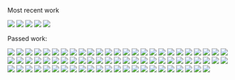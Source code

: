 Most recent work

![](https://github.com/benzmuircroft/SCREEN-SHOTS/blob/main/fct.png?raw=true)
![](https://github.com/benzmuircroft/SCREEN-SHOTS/blob/main/Screenshot%20at%202022-02-21%2019-57-02.png?raw=true)
![](https://github.com/benzmuircroft/SCREEN-SHOTS/blob/main/mob.png?raw=true)
![](https://github.com/benzmuircroft/SCREEN-SHOTS/blob/main/fees.gif?raw=true)
![](https://github.com/benzmuircroft/SCREEN-SHOTS/blob/main/addcoin.png?raw=true)

Passed work:

![](https://github.com/benzmuircroft/SCREEN-SHOTS/blob/main/0.png?raw=true)
![](https://github.com/benzmuircroft/SCREEN-SHOTS/blob/main/1.png?raw=true)
![](https://github.com/benzmuircroft/SCREEN-SHOTS/blob/main/100.png?raw=true)
![](https://github.com/benzmuircroft/SCREEN-SHOTS/blob/main/102.png?raw=true)
![](https://github.com/benzmuircroft/SCREEN-SHOTS/blob/main/11.png?raw=true)
![](https://github.com/benzmuircroft/SCREEN-SHOTS/blob/main/111.png?raw=true)
![](https://github.com/benzmuircroft/SCREEN-SHOTS/blob/main/112.png?raw=true)
![](https://github.com/benzmuircroft/SCREEN-SHOTS/blob/main/113.png?raw=true)
![](https://github.com/benzmuircroft/SCREEN-SHOTS/blob/main/12.png?raw=true)
![](https://github.com/benzmuircroft/SCREEN-SHOTS/blob/main/13.png?raw=true)
![](https://github.com/benzmuircroft/SCREEN-SHOTS/blob/main/14.png?raw=true)
![](https://github.com/benzmuircroft/SCREEN-SHOTS/blob/main/15.png?raw=true)
![](https://github.com/benzmuircroft/SCREEN-SHOTS/blob/main/16.png?raw=true)
![](https://github.com/benzmuircroft/SCREEN-SHOTS/blob/main/17.png?raw=true)
![](https://github.com/benzmuircroft/SCREEN-SHOTS/blob/main/18.png?raw=true)
![](https://github.com/benzmuircroft/SCREEN-SHOTS/blob/main/2.png?raw=true)
![](https://github.com/benzmuircroft/SCREEN-SHOTS/blob/main/20.png?raw=true)
![](https://github.com/benzmuircroft/SCREEN-SHOTS/blob/main/21.png?raw=true)
![](https://github.com/benzmuircroft/SCREEN-SHOTS/blob/main/22.png?raw=true)
![](https://github.com/benzmuircroft/SCREEN-SHOTS/blob/main/23.png?raw=true)
![](https://github.com/benzmuircroft/SCREEN-SHOTS/blob/main/25.png?raw=true)
![](https://github.com/benzmuircroft/SCREEN-SHOTS/blob/main/26.png?raw=true)
![](https://github.com/benzmuircroft/SCREEN-SHOTS/blob/main/3.png?raw=true)
![](https://github.com/benzmuircroft/SCREEN-SHOTS/blob/main/30.png?raw=true)
![](https://github.com/benzmuircroft/SCREEN-SHOTS/blob/main/31.png?raw=true)
![](https://github.com/benzmuircroft/SCREEN-SHOTS/blob/main/32.png?raw=true)
![](https://github.com/benzmuircroft/SCREEN-SHOTS/blob/main/33.png?raw=true)
![](https://github.com/benzmuircroft/SCREEN-SHOTS/blob/main/36.png?raw=true)
![](https://github.com/benzmuircroft/SCREEN-SHOTS/blob/main/37.png?raw=true)
![](https://github.com/benzmuircroft/SCREEN-SHOTS/blob/main/38.png?raw=true)
![](https://github.com/benzmuircroft/SCREEN-SHOTS/blob/main/39.png?raw=true)
![](https://github.com/benzmuircroft/SCREEN-SHOTS/blob/main/4.png?raw=true)
![](https://github.com/benzmuircroft/SCREEN-SHOTS/blob/main/40.png?raw=true)
![](https://github.com/benzmuircroft/SCREEN-SHOTS/blob/main/41.png?raw=true)
![](https://github.com/benzmuircroft/SCREEN-SHOTS/blob/main/42.png?raw=true)
![](https://github.com/benzmuircroft/SCREEN-SHOTS/blob/main/43.png?raw=true)
![](https://github.com/benzmuircroft/SCREEN-SHOTS/blob/main/44.png?raw=true)
![](https://github.com/benzmuircroft/SCREEN-SHOTS/blob/main/45.png?raw=true)
![](https://github.com/benzmuircroft/SCREEN-SHOTS/blob/main/46.png?raw=true)
![](https://github.com/benzmuircroft/SCREEN-SHOTS/blob/main/47.png?raw=true)
![](https://github.com/benzmuircroft/SCREEN-SHOTS/blob/main/48.png?raw=true)
![](https://github.com/benzmuircroft/SCREEN-SHOTS/blob/main/5.png?raw=true)
![](https://github.com/benzmuircroft/SCREEN-SHOTS/blob/main/55.png?raw=true)
![](https://github.com/benzmuircroft/SCREEN-SHOTS/blob/main/56.png?raw=true)
![](https://github.com/benzmuircroft/SCREEN-SHOTS/blob/main/58.png?raw=true)
![](https://github.com/benzmuircroft/SCREEN-SHOTS/blob/main/6.png?raw=true)
![](https://github.com/benzmuircroft/SCREEN-SHOTS/blob/main/61.png?raw=true)
![](https://github.com/benzmuircroft/SCREEN-SHOTS/blob/main/63.png?raw=true)
![](https://github.com/benzmuircroft/SCREEN-SHOTS/blob/main/64.png?raw=true)
![](https://github.com/benzmuircroft/SCREEN-SHOTS/blob/main/69.png?raw=true)
![](https://github.com/benzmuircroft/SCREEN-SHOTS/blob/main/7.png?raw=true)
![](https://github.com/benzmuircroft/SCREEN-SHOTS/blob/main/70.png?raw=true)
![](https://github.com/benzmuircroft/SCREEN-SHOTS/blob/main/71.png?raw=true)
![](https://github.com/benzmuircroft/SCREEN-SHOTS/blob/main/72.png?raw=true)
![](https://github.com/benzmuircroft/SCREEN-SHOTS/blob/main/75.png?raw=true)
![](https://github.com/benzmuircroft/SCREEN-SHOTS/blob/main/76.png?raw=true)
![](https://github.com/benzmuircroft/SCREEN-SHOTS/blob/main/77.png?raw=true)
![](https://github.com/benzmuircroft/SCREEN-SHOTS/blob/main/78.png?raw=true)
![](https://github.com/benzmuircroft/SCREEN-SHOTS/blob/main/79.png?raw=true)
![](https://github.com/benzmuircroft/SCREEN-SHOTS/blob/main/80.png?raw=true)
![](https://github.com/benzmuircroft/SCREEN-SHOTS/blob/main/83.png?raw=true)
![](https://github.com/benzmuircroft/SCREEN-SHOTS/blob/main/85.png?raw=true)
![](https://github.com/benzmuircroft/SCREEN-SHOTS/blob/main/87.png?raw=true)
![](https://github.com/benzmuircroft/SCREEN-SHOTS/blob/main/88.png?raw=true)
![](https://github.com/benzmuircroft/SCREEN-SHOTS/blob/main/89.png?raw=true)
![](https://github.com/benzmuircroft/SCREEN-SHOTS/blob/main/9.png?raw=true)
![](https://github.com/benzmuircroft/SCREEN-SHOTS/blob/main/90.png?raw=true)
![](https://github.com/benzmuircroft/SCREEN-SHOTS/blob/main/93.png?raw=true)
![](https://github.com/benzmuircroft/SCREEN-SHOTS/blob/main/94.png?raw=true)
![](https://github.com/benzmuircroft/SCREEN-SHOTS/blob/main/95.png?raw=true)
![](https://github.com/benzmuircroft/SCREEN-SHOTS/blob/main/96.png?raw=true)
![](https://github.com/benzmuircroft/SCREEN-SHOTS/blob/main/97.png?raw=true)
![](https://github.com/benzmuircroft/SCREEN-SHOTS/blob/main/98.png?raw=true)
